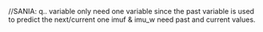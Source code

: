 //SANIA: 
q.. variable only need one variable since the past variable is used to predict the next/current one
imuf & imu_w need past and current values.
